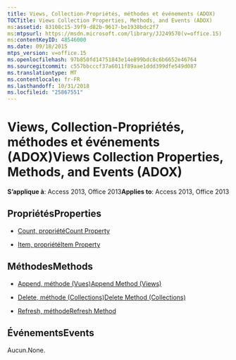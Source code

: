 ```yaml
---
title: Views, Collection-Propriétés, méthodes et événements (ADOX)
TOCTitle: Views Collection Properties, Methods, and Events (ADOX)
ms:assetid: 83108c15-39f9-d82b-9617-be1938bdc2f7
ms:mtpsurl: https://msdn.microsoft.com/library/JJ249570(v=office.15)
ms:contentKeyID: 48546000
ms.date: 09/18/2015
mtps_version: v=office.15
ms.openlocfilehash: 97b850fd14751843e14e899bdc8c6b6652e46764
ms.sourcegitcommit: c557bbcccf37a6011f89aae1ddd399dfe549d087
ms.translationtype: MT
ms.contentlocale: fr-FR
ms.lasthandoff: 10/31/2018
ms.locfileid: "25867551"
---
```

# <a name="views-collection-properties-methods-and-events-adox"></a><span data-ttu-id="62411-102">Views, Collection-Propriétés, méthodes et événements (ADOX)</span><span class="sxs-lookup"><span data-stu-id="62411-102">Views Collection Properties, Methods, and Events (ADOX)</span></span>


<span data-ttu-id="62411-103">**S’applique à**: Access 2013, Office 2013</span><span class="sxs-lookup"><span data-stu-id="62411-103">**Applies to**: Access 2013, Office 2013</span></span>

## <a name="properties"></a><span data-ttu-id="62411-104">Propriétés</span><span class="sxs-lookup"><span data-stu-id="62411-104">Properties</span></span>

- [<span data-ttu-id="62411-105">Count, propriété</span><span class="sxs-lookup"><span data-stu-id="62411-105">Count Property</span></span>](count-property-ado.md)

- [<span data-ttu-id="62411-106">Item, propriété</span><span class="sxs-lookup"><span data-stu-id="62411-106">Item Property</span></span>](item-property-ado.md)

## <a name="methods"></a><span data-ttu-id="62411-107">Méthodes</span><span class="sxs-lookup"><span data-stu-id="62411-107">Methods</span></span>

- [<span data-ttu-id="62411-108">Append, méthode (Vues)</span><span class="sxs-lookup"><span data-stu-id="62411-108">Append Method (Views)</span></span>](append-method-adox-views.md)

- [<span data-ttu-id="62411-109">Delete, méthode (Collections)</span><span class="sxs-lookup"><span data-stu-id="62411-109">Delete Method (Collections)</span></span>](delete-method-adox-collections.md)

- [<span data-ttu-id="62411-110">Refresh, méthode</span><span class="sxs-lookup"><span data-stu-id="62411-110">Refresh Method</span></span>](refresh-method-ado.md)

## <a name="events"></a><span data-ttu-id="62411-111">Événements</span><span class="sxs-lookup"><span data-stu-id="62411-111">Events</span></span>

<span data-ttu-id="62411-112">Aucun.</span><span class="sxs-lookup"><span data-stu-id="62411-112">None.</span></span>

